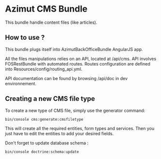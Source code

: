 Azimut CMS Bundle
=================

This bundle handle content files (like articles).


How to use ?
------------

This bundle plugs itself into AzimutBackOfficeBundle AngularJS app.

All the files manipulations relies on an API, located at /api/cms. API involves FOSRestBundle with automated routes. Routes configuration are defined into Resources/config/routing_api.yml.

API documentation can be found by browsing /api/doc in dev environnement.


Creating a new CMS file type
----------------------------

To create a new type of CMS file, simply use the generator command:

    bin/console cms:generate:cmsfiletype

This will create all the required entities, form types and services. Then you just have to edit the entities to add your desired fields.

Don't forget to update database schema :
    
    bin/console doctrine:schema:update
